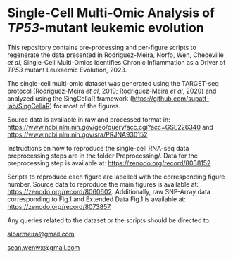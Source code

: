 # **Single-Cell Multi-Omic Analysis of _TP53_-mutant leukemic evolution**

This repository contains pre-processing and per-figure scripts to regenerate the data presented in Rodriguez-Meira, Norfo, Wen, Chedeville _et al_, Single-Cell Multi-Omics Identifies Chronic Inflammation as a Driver of _TP53_ mutant Leukaemic Evolution, 2023.

The single-cell multi-omic dataset was generated using the TARGET-seq protocol (Rodriguez-Meira _et al_, 2019; Rodriguez-Meira _et al_, 2020) and analyzed using the SingCellaR framework (https://github.com/supatt-lab/SingCellaR) for most of the figures.

Source data is available in raw and processed format in: https://www.ncbi.nlm.nih.gov/geo/query/acc.cgi?acc=GSE226340 and https://www.ncbi.nlm.nih.gov/sra/PRJNA930152 

Instructions on how to reproduce the single-cell RNA-seq data preprocessing steps are in the folder Preprocessing/. Data for the preprocessing step is available at: https://zenodo.org/record/8038152

Scripts to reproduce each figure are labelled with the corresponding figure number. Source data to reproduce the main figures is available at: https://zenodo.org/record/8060602.
Additionally, raw SNP-Array data corresponding to Fig.1 and Extended Data Fig.1 is available at: https://zenodo.org/record/8073857

Any queries related to the dataset or the scripts should be directed to: 

albarmeira@gmail.com

sean.wenwx@gmail.com
